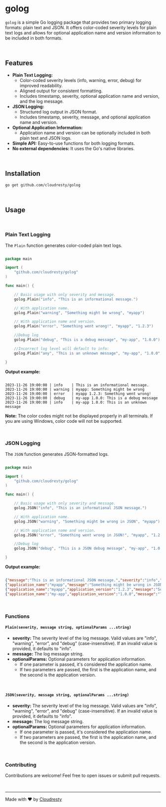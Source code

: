 # golog

`golog` is a simple Go logging package that provides two primary logging formats: plain text and JSON. It offers color-coded severity levels for plain text logs and allows for optional application name and version information to be included in both formats.

&nbsp;

## Features

* **Plain Text Logging:**
  * Color-coded severity levels (info, warning, error, debug) for improved readability.
  * Aligned output for consistent formatting.
  * Includes timestamp, severity, optional application name and version, and the log message.
* **JSON Logging:**
  * Structured log output in JSON format.
  * Includes timestamp, severity, message, and optional application name and version.
* **Optional Application Information:**
  * Application name and version can be optionally included in both plain text and JSON logs.
* **Simple API:** Easy-to-use functions for both logging formats.
* **No external dependencies:** It uses the Go's native libraries.

&nbsp;

## Installation

```bash
go get github.com/cloudresty/golog
```

&nbsp;

## Usage

&nbsp;

### Plain Text Logging

The `Plain` function generates color-coded plain text logs.

```go

package main

import (
	"github.com/cloudresty/golog"
)

func main() {

    // Basic usage with only severity and message.
    golog.Plain("info", "This is an informational message.")

    // With application name.
    golog.Plain("warning", "Something might be wrong", "myapp")

    // With application name and version.
    golog.Plain("error", "Something went wrong!", "myapp", "1.2.3")

    //Debug log
    golog.Plain("debug", "This is a debug message", "my-app", "1.0.0")

    //Incorrect log level will default to info:
    golog.Plain("any", "This is an unknown message", "my-app", "1.0.0")

}

```

**Output example:**

```text

2023-11-26 19:00:00 | info    | This is an informational message.
2023-11-26 19:00:00 | warning | myapp: Something might be wrong
2023-11-26 19:00:00 | error   | myapp 1.2.3: Something went wrong!
2023-11-26 19:00:00 | debug   | my-app 1.0.0: This is a debug message
2023-11-26 19:00:00 | info    | my-app 1.0.0: This is an unknown message

```

**Note:** The color codes might not be displayed properly in all terminals. If you are using Windows, color code will not be supported.

&nbsp;

### JSON Logging

The `JSON` function generates JSON-formatted logs.

```go

package main

import (
	"github.com/cloudresty/golog"
)

func main() {

    // Basic usage with only severity and message.
    golog.JSON("info", "This is an informational JSON message.")

    // With application name.
    golog.JSON("warning", "Something might be wrong in JSON", "myapp")

    // With application name and version.
    golog.JSON("error", "Something went wrong in JSON!", "myapp", "1.2.3")

    //Debug log
    golog.JSON("debug", "This is a JSON debug message", "my-app", "1.0.0")

}

```

**Output example:**

```json

{"message":"This is an informational JSON message.","severity":"info","timestamp":"2023-11-26T19:00:00Z"}
{"application_name":"myapp","message":"Something might be wrong in JSON","severity":"warning","timestamp":"2023-11-26T19:00:00Z"}
{"application_name":"myapp","application_version":"1.2.3","message":"Something went wrong in JSON!","severity":"error","timestamp":"2023-11-26T19:00:00Z"}
{"application_name":"my-app","application_version":"1.0.0","message":"This is a JSON debug message","severity":"debug","timestamp":"2023-11-26T19:00:00Z"}

```

&nbsp;

### Functions

#### `Plain(severity, message string, optionalParams ...string)`

* **severity:** The severity level of the log message. Valid values are "info", "warning", "error", and "debug" (case-insensitive). If an invalid value is provided, it defaults to "info".
* **message:** The log message string.
* **optionalParams:** Optional parameters for application information.
  * If one parameter is passed, it's considered the application name.
  * If two parameters are passed, the first is the application name, and the second is the application version.

&nbsp;

#### `JSON(severity, message string, optionalParams ...string)`

* **severity:** The severity level of the log message. Valid values are "info", "warning", "error", and "debug" (case-insensitive). If an invalid value is provided, it defaults to "info".
* **message:**  The log message string.
* **optionalParams:** Optional parameters for application information.
  * If one parameter is passed, it's considered the application name.
  * If two parameters are passed, the first is the application name, and the second is the application version.

&nbsp;

### Contributing

Contributions are welcome! Feel free to open issues or submit pull requests.

&nbsp;

---
Made with ❤️ by [Cloudresty](https://cloudresty.com)
